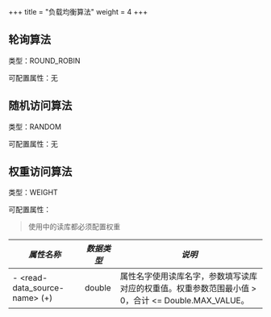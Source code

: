 +++
title = "负载均衡算法"
weight = 4
+++

## 轮询算法

类型：ROUND_ROBIN

可配置属性：无

## 随机访问算法

类型：RANDOM

可配置属性：无

## 权重访问算法

类型：WEIGHT

可配置属性：

> 使用中的读库都必须配置权重

| *属性名称*                     | *数据类型* | *说明*                                         |
| ------------------------------ | ---------- | ---------------------------------------------- |
| \- <read-data_source-name> (+) | double     | 属性名字使用读库名字，参数填写读库对应的权重值。权重参数范围最小值 > 0，合计 <= Double.MAX_VALUE。  |
